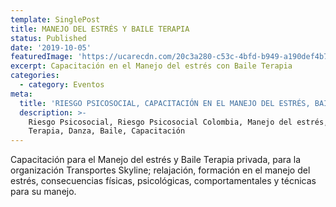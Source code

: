 ```yaml
---
template: SinglePost
title: MANEJO DEL ESTRÉS Y BAILE TERAPIA
status: Published
date: '2019-10-05'
featuredImage: 'https://ucarecdn.com/20c3a280-c53c-4bfd-b949-a190def4b79a/'
excerpt: Capacitación en el Manejo del estrés con Baile Terapia
categories:
  - category: Eventos
meta:
  title: 'RIESGO PSICOSOCIAL, CAPACITACIÓN EN EL MANEJO DEL ESTRÉS, BAILE TERAPIA'
  description: >-
    Riesgo Psicosocial, Riesgo Psicosocial Colombia, Manejo del estrés, Baile
    Terapia, Danza, Baile, Capacitación
---
```

Capacitación para el Manejo del estrés y Baile Terapia privada, para la organización Transportes Skyline; relajación, formación en el manejo del estrés, consecuencias físicas, psicológicas, comportamentales y técnicas para su manejo.